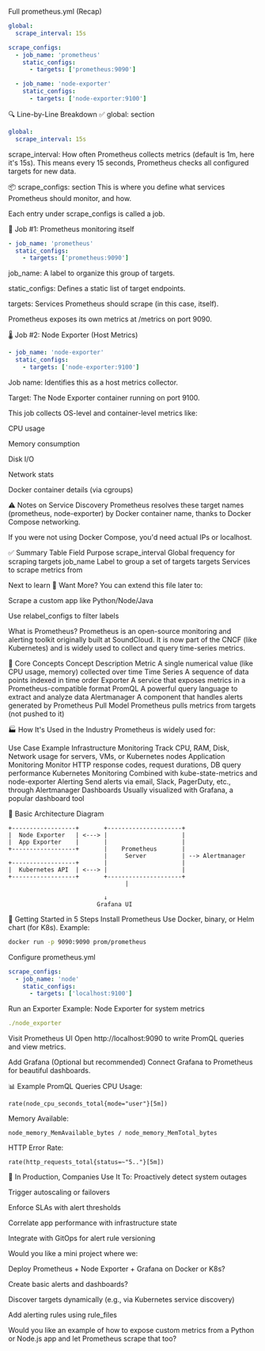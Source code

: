 Full prometheus.yml (Recap)
```yaml
global:
  scrape_interval: 15s

scrape_configs:
  - job_name: 'prometheus'
    static_configs:
      - targets: ['prometheus:9090']

  - job_name: 'node-exporter'
    static_configs:
      - targets: ['node-exporter:9100']
```
🔍 Line-by-Line Breakdown
✅ global: section
```yaml
global:
  scrape_interval: 15s
```
scrape_interval: How often Prometheus collects metrics (default is 1m, here it's 15s).
This means every 15 seconds, Prometheus checks all configured targets for new data.

📦 scrape_configs: section
This is where you define what services Prometheus should monitor, and how.

Each entry under scrape_configs is called a job.

🧪 Job #1: Prometheus monitoring itself
```yaml
- job_name: 'prometheus'
  static_configs:
    - targets: ['prometheus:9090']
```
job_name: A label to organize this group of targets.

static_configs: Defines a static list of target endpoints.

targets: Services Prometheus should scrape (in this case, itself).

Prometheus exposes its own metrics at /metrics on port 9090.

🌡️ Job #2: Node Exporter (Host Metrics)
```yaml
- job_name: 'node-exporter'
  static_configs:
    - targets: ['node-exporter:9100']
```
Job name: Identifies this as a host metrics collector.

Target: The Node Exporter container running on port 9100.

This job collects OS-level and container-level metrics like:

CPU usage

Memory consumption

Disk I/O

Network stats

Docker container details (via cgroups)

⚠️ Notes on Service Discovery
Prometheus resolves these target names (prometheus, node-exporter) by Docker container name, thanks to Docker Compose networking.

If you were not using Docker Compose, you'd need actual IPs or localhost.

✅ Summary Table
Field	Purpose
scrape_interval	Global frequency for scraping targets
job_name	Label to group a set of targets
targets	Services to scrape metrics from

Next to learn
👀 Want More?
You can extend this file later to:

Scrape a custom app like Python/Node/Java

Use relabel_configs to filter labels

 What is Prometheus?
Prometheus is an open-source monitoring and alerting toolkit originally built at SoundCloud. It is now part of the CNCF (like Kubernetes) and is widely used to collect and query time-series metrics.

🧠 Core Concepts
Concept	Description
Metric	A single numerical value (like CPU usage, memory) collected over time
Time Series	A sequence of data points indexed in time order
Exporter	A service that exposes metrics in a Prometheus-compatible format
PromQL	A powerful query language to extract and analyze data
Alertmanager	A component that handles alerts generated by Prometheus
Pull Model	Prometheus pulls metrics from targets (not pushed to it)

🏭 How It's Used in the Industry
Prometheus is widely used for:

Use Case	Example
Infrastructure Monitoring	Track CPU, RAM, Disk, Network usage for servers, VMs, or Kubernetes nodes
Application Monitoring	Monitor HTTP response codes, request durations, DB query performance
Kubernetes Monitoring	Combined with kube-state-metrics and node-exporter
Alerting	Send alerts via email, Slack, PagerDuty, etc., through Alertmanager
Dashboards	Usually visualized with Grafana, a popular dashboard tool

🔧 Basic Architecture Diagram
```text
+------------------+       +---------------------+
|  Node Exporter   | <---> |                     |
|  App Exporter    |       |                     |
+------------------+       |    Prometheus       |
                           |     Server          | --> Alertmanager
+------------------+       |                     |
|  Kubernetes API  | <---> |                     |
+------------------+       +---------------------+
                                 |
  ```
                               ↓
                             Grafana UI
🚀 Getting Started in 5 Steps
Install Prometheus
Use Docker, binary, or Helm chart (for K8s). Example:

```bash
docker run -p 9090:9090 prom/prometheus
```

Configure prometheus.yml

```yaml
scrape_configs:
  - job_name: 'node'
    static_configs:
      - targets: ['localhost:9100']
```
Run an Exporter
Example: Node Exporter for system metrics

```yaml
./node_exporter
```
Visit Prometheus UI
Open http://localhost:9090 to write PromQL queries and view metrics.

Add Grafana (Optional but recommended)
Connect Grafana to Prometheus for beautiful dashboards.

📊 Example PromQL Queries
CPU Usage:

```promql
rate(node_cpu_seconds_total{mode="user"}[5m])
```

Memory Available:

```promql
node_memory_MemAvailable_bytes / node_memory_MemTotal_bytes
```
HTTP Error Rate:

```promql
rate(http_requests_total{status=~"5.."}[5m])
```

🔐 In Production, Companies Use It To:
Proactively detect system outages

Trigger autoscaling or failovers

Enforce SLAs with alert thresholds

Correlate app performance with infrastructure state

Integrate with GitOps for alert rule versioning

Would you like a mini project where we:

Deploy Prometheus + Node Exporter + Grafana on Docker or K8s?

Create basic alerts and dashboards?

Discover targets dynamically (e.g., via Kubernetes service discovery)

Add alerting rules using rule_files

Would you like an example of how to expose custom metrics from a Python or Node.js app and let Prometheus scrape that too?

